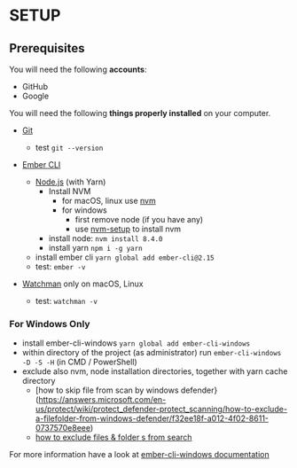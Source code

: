 # SETUP

## Prerequisites

You will need the following **accounts**:

* GitHub
* Google

You will need the following **things properly installed** on your computer.

* [Git](https://git-scm.com/)
  * test `git --version`

* [Ember CLI](https://ember-cli.com/)
  * [Node.js](https://nodejs.org/) (with Yarn)
    * Install NVM
      * for macOS, linux use [nvm](https://github.com/creationix/nvm#install-script) 
      * for windows 
        * first remove node (if you have any)
        * use [nvm-setup](https://github.com/coreybutler/nvm-windows/releases) to install nvm
    * install node: `nvm install 8.4.0`
    * install yarn `npm i -g yarn`
  * install ember cli `yarn global add ember-cli@2.15`
  * test: `ember -v`
* [Watchman](https://facebook.github.io/watchman/docs/install.html) only on macOS, Linux
  * test: `watchman -v`

### For Windows Only 

* install ember-cli-windows `yarn global add ember-cli-windows`
* within directory of the project (as administrator) run `ember-cli-windows -D -S -H` (in CMD / PowerShell)
* exclude also nvm, node installation directories, together with yarn cache directory
  * [how to skip file from scan by windows defender}(https://answers.microsoft.com/en-us/protect/wiki/protect_defender-protect_scanning/how-to-exclude-a-filefolder-from-windows-defender/f32ee18f-a012-4f02-8611-0737570e8eee)
  * [how to exclude files & folder s from search](https://www.addictivetips.com/windows-tips/how-to-exclude-files-folders-from-cortana-search-on-windows-10/)

For more information have a look at [ember-cli-windows documentation](https://github.com/felixrieseberg/ember-cli-windows#parameters-and-configuration)